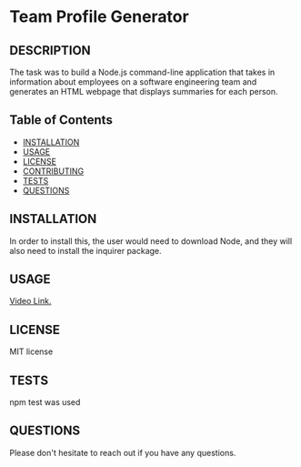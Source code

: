 # Team Profile Generator

## DESCRIPTION

The task was to build a Node.js command-line application that takes in information about employees on a software engineering team and generates an HTML webpage that displays summaries for each person.

## Table of Contents

- [INSTALLATION](#installation0)
- [USAGE](#usage)
- [LICENSE](#license)
- [CONTRIBUTING](#contributing)
- [TESTS](#tests)
- [QUESTIONS](#questions)

## INSTALLATION

In order to install this, the user would need to download Node, and they will also need to install the inquirer package.

## USAGE

<a href= "https://drive.google.com/file/d/1tfoAyUiYnCGbimQqaIYs5n_mWyyjRnT8/view.">Video Link.</a>

## LICENSE

MIT license

## TESTS

npm test was used

## QUESTIONS

Please don't hesitate to reach out if you have any questions.
